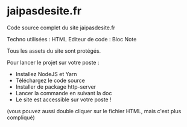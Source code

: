 # jaipasdesite.fr

Code source complet du site jaipasdesite.fr

Techno utilisées : HTML
Editeur de code : Bloc Note

Tous les assets du site sont protégés.

Pour lancer le projet sur votre poste :

- Installez NodeJS et Yarn
- Téléchargez le code source
- Installer de package http-server
- Lancer la commande en suivant la doc
- Le site est accessible sur votre poste !

(vous pouvez aussi double cliquer sur le fichier HTML, mais c'est plus compliqué)
